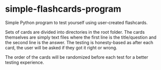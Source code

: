 # simple-flashcards-program
Simple Python program to test yourself using user-created flashcards.

Sets of cards are divided into directories in the root folder. The cards themselves are simply text files where the first line is the title/question and the second line is the answer.
The testing is honesty-based as after each card, the user will be asked if they got it right or wrong.

The order of the cards will be randomized before each test for a better testing experience.
